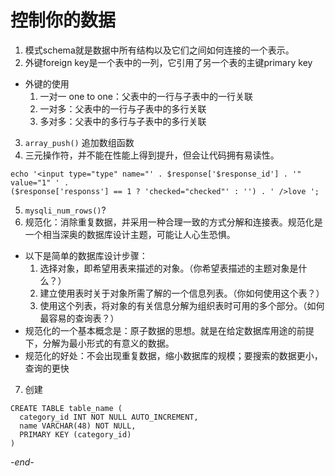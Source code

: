 # 控制你的数据

1. 模式schema就是数据中所有结构以及它们之间如何连接的一个表示。
2. 外键foreign key是一个表中的一列，它引用了另一个表的主键primary key
  * 外键的使用
    1. 一对一 one to one：父表中的一行与子表中的一行关联
    2. 一对多：父表中的一行与子表中的多行关联
    3. 多对多：父表中的多行与子表中的多行关联
3. `array_push()` 追加数组函数
4. 三元操作符，并不能在性能上得到提升，但会让代码拥有易读性。
```
echo '<input type="type" name="' . $response['$response_id'] . '" value="1" ' .
($response['responss'] == 1 ? 'checked="checked"' : '') . ' />love ';
```
5. `mysqli_num_rows()`?
6. 规范化：消除重复数据，并采用一种合理一致的方式分解和连接表。规范化是一个相当深奥的数据库设计主题，可能让人心生恐惧。
  * 以下是简单的数据库设计步骤：
    1. 选择对象，即希望用表来描述的对象。（你希望表描述的主题对象是什么？）
    2. 建立使用表时关于对象所需了解的一个信息列表。（你如何使用这个表？）
    3. 使用这个列表，将对象的有关信息分解为组织表时可用的多个部分。（如何最容易的查询表？）
  * 规范化的一个基本概念是：原子数据的思想。就是在给定数据库用途的前提下，分解为最小形式的有意义的数据。
  * 规范化的好处：不会出现重复数据，缩小数据库的规模；要搜索的数据更小，查询的更快
7. 创建
  ```
  CREATE TABLE table_name (
    category_id INT NOT NULL AUTO_INCREMENT,
    name VARCHAR(48) NOT NULL,
    PRIMARY KEY (category_id)
  )
  ```




*-end-*
